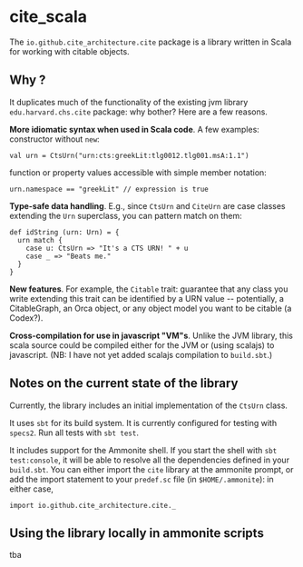 # cite_scala

The `io.github.cite_architecture.cite` package is a library written in Scala for working with citable objects.

## Why ?

It duplicates much of the functionality of the existing jvm library `edu.harvard.chs.cite` package:  why bother?  Here are a few reasons.

**More idiomatic syntax when used in Scala code**.  A few examples: constructor without `new`:

    val urn = CtsUrn("urn:cts:greekLit:tlg0012.tlg001.msA:1.1")

function or property values accessible with simple member notation:

    urn.namespace == "greekLit" // expression is true


**Type-safe data handling**.  E.g., since `CtsUrn` and `CiteUrn` are case classes  extending the `Urn` superclass, you can pattern match on them:

    def idString (urn: Urn) = {
      urn match {
        case u: CtsUrn => "It's a CTS URN! " + u
        case _ => "Beats me."
      }
    }


**New features**.  For example, the `Citable` trait:  guarantee that any class you write extending this trait can be identified by a URN value -- potentially, a CitableGraph, an Orca object, or any object model you want to be citable (a Codex?).

**Cross-compilation for use in javascript "VM"s**.  Unlike the JVM library, this scala source could be compiled either for the JVM or (using scalajs) to javascript.  (NB: I have not yet added scalajs compilation to `build.sbt`.)

## Notes on the current state of the library

Currently, the library includes an initial implementation of the `CtsUrn` class.

It uses `sbt` for its build system.  It is currently configured for testing with `specs2`.  Run all tests with `sbt test`.

It includes support for the Ammonite shell.  If you start the shell with `sbt test:console`, it will be able to resolve all the dependencies  defined in  your `build.sbt`.  You can either import the `cite` library at the ammonite prompt, or add the import statement to your `predef.sc` file (in `$HOME/.ammonite`): in either case,

    import io.github.cite_architecture.cite._



## Using the library locally in ammonite scripts

tba
